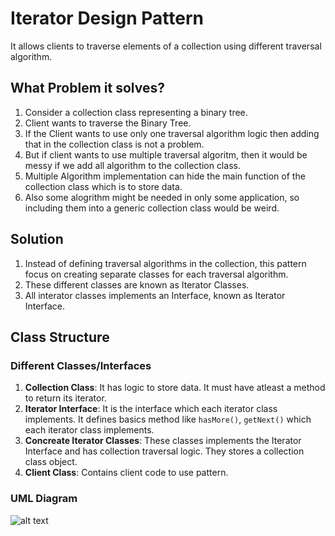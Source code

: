 # Iterator Design Pattern
It allows clients to traverse elements of a collection using different traversal algorithm.

## What Problem it solves?
1. Consider a collection class representing a binary tree.
2. Client wants to traverse the Binary Tree.
3. If the Client wants to use only one traversal algorithm logic then adding that in the collection class is not a problem.
4. But if client wants to use multiple traversal algoritm, then it would be messy if we add all algorithm to the collection class.
5. Multiple Algorithm implementation can hide the main function of the collection class which is to store data.
6. Also some alogrithm might be needed in only some application, so including them into a generic collection class would be weird.

## Solution
1. Instead of defining traversal algorithms in the collection, this pattern focus on creating separate classes for each traversal algorithm.
2. These different classes are known as Iterator Classes.
3. All interator classes implements an Interface, known as Iterator Interface.

## Class Structure

### Different Classes/Interfaces
1. **Collection Class**: It has logic to store data. It must have atleast a method to return its iterator.
2. **Iterator Interface**: It is the interface which each iterator class implements. It defines basics method like `hasMore()`, `getNext()`  which each iterator class implements.
3. **Concreate Iterator Classes**: These classes implements the Iterator Interface and has collection traversal logic. They stores a collection class object.
4. **Client Class**: Contains client code to use pattern.

### UML Diagram
![alt text](<Screenshot 2024-04-28 at 4.18.47 PM.png>)